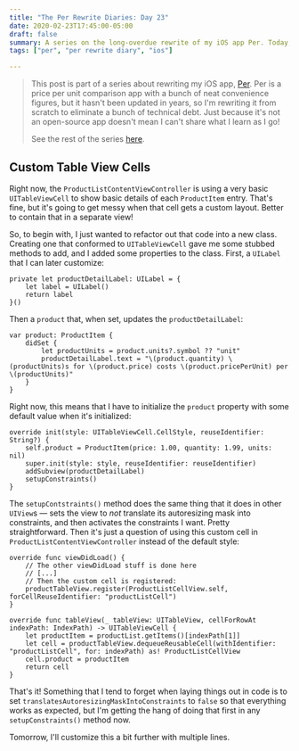 ```yaml
---
title: "The Per Rewrite Diaries: Day 23"
date: 2020-02-23T17:45:00-05:00
draft: false
summary: A series on the long-overdue rewrite of my iOS app Per. Today, I start work on a custom table view cell.
tags: ["per", "per rewrite diary", "ios"]

---
```


> This post is part of a series about rewriting my iOS app, [Per](https://droppedbits.com/apps/per). Per is a price per unit comparison app with a bunch of neat convenience figures, but it hasn't been updated in years, so I'm rewriting it from scratch to eliminate a bunch of technical debt. Just because it's not an open-source app doesn't mean I can't share what I learn as I go!
> 
> See the rest of the series [here](/tags/per-rewrite-diary/).

## Custom Table View Cells

Right now, the `ProductListContentViewController` is using a very basic `UITableViewCell` to show basic details of each `ProductItem` entry. That's fine, but it's going to get messy when that cell gets a custom layout. Better to contain that in a separate view!

So, to begin with, I just wanted to refactor out that code into a new class. Creating one that conformed to `UITableViewCell` gave me some stubbed methods to add, and I added some properties to the class. First, a `UILabel` that I can later customize:

```
private let productDetailLabel: UILabel = {
    let label = UILabel()
    return label
}()
```

Then a `product` that, when set, updates the `productDetailLabel`:

```
var product: ProductItem {
    didSet {
        let productUnits = product.units?.symbol ?? "unit"
        productDetailLabel.text = "\(product.quantity) \(productUnits)s for \(product.price) costs \(product.pricePerUnit) per \(productUnits)"
    }
}
```

Right now, this means that I have to initialize the `product` property with some default value when it's initialized:

```
override init(style: UITableViewCell.CellStyle, reuseIdentifier: String?) {
    self.product = ProductItem(price: 1.00, quantity: 1.99, units: nil)
    super.init(style: style, reuseIdentifier: reuseIdentifier)
    addSubview(productDetailLabel)
    setupConstraints()
}
```

The `setupContstraints()` method does the same thing that it does in other `UIView`s — sets the view to _not_ translate its autoresizing mask into constraints, and then activates the constraints I want. Pretty straightforward. Then it's just a question of using this custom cell in `ProductListContentViewController` instead of the default style:

```
override func viewDidLoad() {
    // The other viewDidLoad stuff is done here
    // [...]
    // Then the custom cell is registered:
    productTableView.register(ProductListCellView.self, forCellReuseIdentifier: "productListCell")
}

override func tableView(_ tableView: UITableView, cellForRowAt indexPath: IndexPath) -> UITableViewCell {
    let productItem = productList.getItems()[indexPath[1]]
    let cell = productTableView.dequeueReusableCell(withIdentifier: "productListCell", for: indexPath) as! ProductListCellView
    cell.product = productItem
    return cell
}
```

That's it! Something that I tend to forget when laying things out in code is to set `translatesAutoresizingMaskIntoConstraints` to `false` so that everything works as expected, but I'm getting the hang of doing that first in any `setupConstraints()` method now.

Tomorrow, I'll customize this a bit further with multiple lines.